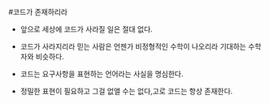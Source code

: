 #코드가 존재하리라

- 앞으로 세상에 코드가 사라질 일은 절대 없다.
- 코드가 사라지리라 믿는 사람은 언젠가 비정형적인 수학이 나오리라 기대하는 수학자와 비슷하다.

- 코드는 요구사항을 표현하는 언어라는 사실을 명심한다. 
- 정밀한 표현이 필요하고 그걸 없앨 수는 없다,고로 코드는 항상 존재한다. 

